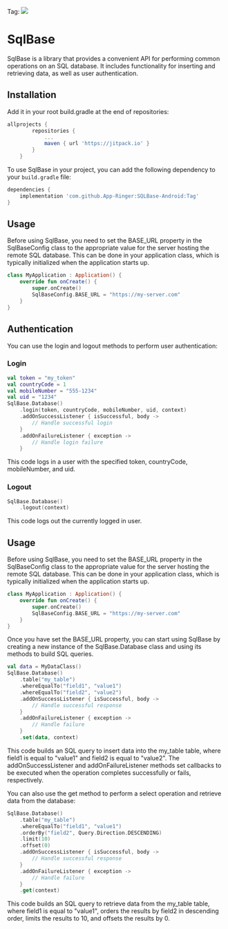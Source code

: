 Tag: [![](https://jitpack.io/v/App-Ringer/SQLBase-Android.svg)](https://jitpack.io/#App-Ringer/SQLBase-Android)

# SqlBase

SqlBase is a library that provides a convenient API for performing common operations on an SQL database. It includes functionality for inserting and retrieving data, as well as user authentication.

## Installation

Add it in your root build.gradle at the end of repositories:

```gradle
allprojects {
		repositories {
			...
			maven { url 'https://jitpack.io' }
		}
	}
```

To use SqlBase in your project, you can add the following dependency to your `build.gradle` file:

```gradle
dependencies {
    implementation 'com.github.App-Ringer:SQLBase-Android:Tag'
}
```

## Usage

Before using SqlBase, you need to set the BASE_URL property in the SqlBaseConfig class to the appropriate value for the server hosting the remote SQL database. This can be done in your application class, which is typically initialized when the application starts up.

```kotlin
class MyApplication : Application() {
    override fun onCreate() {
        super.onCreate()
        SqlBaseConfig.BASE_URL = "https://my-server.com"
    }
}
```

## Authentication

You can use the login and logout methods to perform user authentication:

### Login

```kotlin
val token = "my_token"
val countryCode = 1
val mobileNumber = "555-1234"
val uid = "1234"
SqlBase.Database()
    .login(token, countryCode, mobileNumber, uid, context)
    .addOnSuccessListener { isSuccessful, body ->
        // Handle successful login
    }
    .addOnFailureListener { exception ->
        // Handle login failure
    }
```

This code logs in a user with the specified token, countryCode, mobileNumber, and uid.

### Logout

```kotlin
SqlBase.Database()
    .logout(context)
```

This code logs out the currently logged in user.

## Usage

Before using SqlBase, you need to set the BASE_URL property in the SqlBaseConfig class to the appropriate value for the server hosting the remote SQL database. This can be done in your application class, which is typically initialized when the application starts up.

```kotlin
class MyApplication : Application() {
    override fun onCreate() {
        super.onCreate()
        SqlBaseConfig.BASE_URL = "https://my-server.com"
    }
}
```

Once you have set the BASE_URL property, you can start using SqlBase by creating a new instance of the SqlBase.Database class and using its methods to build SQL queries.

```kotlin
val data = MyDataClass()
SqlBase.Database()
    .table("my_table")
    .whereEqualTo("field1", "value1")
    .whereEqualTo("field2", "value2")
    .addOnSuccessListener { isSuccessful, body ->
        // Handle successful response
    }
    .addOnFailureListener { exception ->
        // Handle failure
    }
    .set(data, context)
```

This code builds an SQL query to insert data into the my_table table, where field1 is equal to "value1" and field2 is equal to "value2". The addOnSuccessListener and addOnFailureListener methods set callbacks to be executed when the operation completes successfully or fails, respectively.

You can also use the get method to perform a select operation and retrieve data from the database:

```kotlin
SqlBase.Database()
    .table("my_table")
    .whereEqualTo("field1", "value1")
    .orderBy("field2", Query.Direction.DESCENDING)
    .limit(10)
    .offset(0)
    .addOnSuccessListener { isSuccessful, body ->
        // Handle successful response
    }
    .addOnFailureListener { exception ->
        // Handle failure
    }
    .get(context)
```

This code builds an SQL query to retrieve data from the my_table table, where field1 is equal to "value1", orders the results by field2 in descending order, limits the results to 10, and offsets the results by 0.
